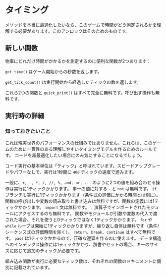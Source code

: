 # タイミング
メソッドを本当に最適化したいなら、このゲームで時間がどう測定されるかを理解する必要があります。このアンロックはそのためのものです。

## 新しい関数
物事にどれだけ時間がかかるかを測定するのに便利な関数が2つあります：

`get_time()` はゲーム開始からの秒数を返します。

`get_tick_count()` は実行開始から経過したティックの数を返します。

これら2つの関数と `quick_print()` はすべて完全に無料です。呼び出す操作も無料です。

## 実行時の詳細

### 知っておきたいこと
これは現実世界のパフォーマンスの仕組みではありません。これらは、このゲームのために一貫性のある理解しやすいタイミングモデルを作るためのルールです。
コードを超最適化したい場合にのみ気にすることになるでしょう。

コード実行の基本単位は「ティック」と呼ばれています。スピードアップグレードやパワーなしで、実行は1秒間に `400` ティックの速度で進みます。

一般に、`+, -, *, /, //, %, and, or, ...` のように2つの値を組み合わせる操作は実行に1ティックかかります。
単一の値に対する `-` と `not` は無料です。
`if` ブランチも実行に1ティックかかります（条件式の評価にかかる時間とは別に）。
関数の呼び出しや変数の読み取りと書き込みは無料ですが、関数の定義には1ティックかかります。
`import` 文は無料です。
`.` 演算子でインポートされたモジュールにアクセスするのも無料です。
関数やモジュールが引数や変数の代入で渡された場合、それを使うと0ティックではなく1ティックかかります。
`for` や `while` ループは開始に1ティックかかりますが、繰り返し自体は無料です（条件/シーケンス式の評価時間を除く）。
`return`、`break`、`continue` はすべて無料です。
`pass` は1ティックかかるので、正確な遅延を作るのに使えます。
データ構造へのインデックス操作には1ティックかかり、辞書やセットの場合、キーのサイズに応じて追加のティックが必要です。

組み込み関数が実行に必要なティック数は、それぞれの関数のドキュメントに個別に記載されています。